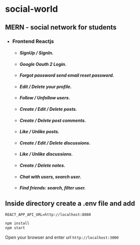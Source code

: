 # social-world

## MERN - social network for students

- ### Frontend Reactjs
    - #### *SignUp / SignIn.*
    - #### *Google Oauth 2 Login.*
    - #### *Forgot password send email reset password.*
    - #### *Edit / Delete your profile.*
    - #### *Follow / Unfollow users.*
    - #### *Create / Edit / Delete posts.*
    - #### *Create / Delete post comments.*
    - #### *Like / Unlike posts.*
    - #### *Create / Edit / Delete discussions.*
    - #### *Like / Unlike discussions.*
    - #### *Create / Delete notes.*
    - #### *Chat with users, search user.*
    - #### *Find friends: search, filter user.*

## Inside directory create a .env file and add
`REACT_APP_API_URL=http://localhost:8080`

```bash
npm install
npm start
```

Open your browser and enter url `http://localhost:3000`